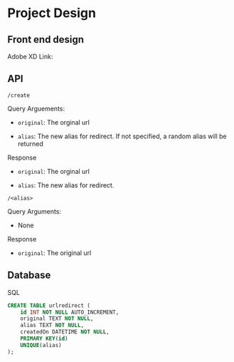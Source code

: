 # Project Design

## Front end design

Adobe XD Link:

## API

`/create`

Query Arguements:

- `original`: The orginal url

- `alias`: The new alias for redirect. If not specified, a random alias will be returned

Response

- `original`: The orginal url

- `alias`: The new alias for redirect.

`/<alias>`

Query Arguments:

- None

Response

- `original`: The original url

## Database

SQL

```sql
CREATE TABLE urlredirect (
    id INT NOT NULL AUTO_INCREMENT,
    original TEXT NOT NULL,
    alias TEXT NOT NULL,
    createdOn DATETIME NOT NULL,
    PRIMARY KEY(id)
    UNIQUE(alias)
);
```
